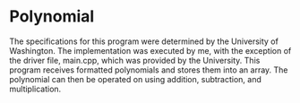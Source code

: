 # Polynomial
The specifications for this program were determined by the University of Washington. The implementation was executed by me, with the exception of the driver file, main.cpp, which was provided by the University. This program receives formatted polynomials and stores them into an array. The polynomial can then be operated on using addition, subtraction, and multiplication.
